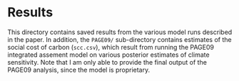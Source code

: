 # Results

This directory contains saved results from the various model runs described in the paper. In addition, the `PAGE09/` sub-directory contains estimates of the social cost of carbon (`scc.csv`), which result from running the PAGE09 integrated assement model on various posterior estimates of climate sensitivity. Note that I am only able to provide the final output of the PAGE09 analysis, since the model is proprietary.
